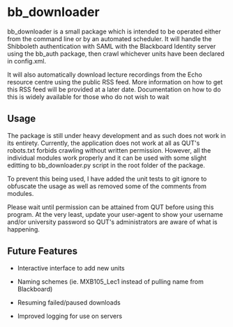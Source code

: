 # bb_downloader

bb_downloader is a small package which is intended to be operated either from the command line or by an automated scheduler.
It will handle the Shibboleth authentication with SAML with the Blackboard Identity server using the bb_auth package, then
crawl whichever units have been declared in config.xml.

It will also automatically download lecture recordings from the Echo resource centre using the public RSS feed. More information on how to get this RSS feed will be provided at a later date. Documentation on how to do this is widely 
available for those who do not wish to wait

## Usage

The package is still under heavy development and as such does not work in its entirety. Currently, the application does not
work at all as QUT's robots.txt forbids crawling without written permission. However, all the individual modules work properly 
and it can be used with some slight editting to bb_downloader.py script in the root folder of the package.

To prevent this being used, I have added the unit tests to git ignore to obfuscate the usage as well as removed some of the 
comments from modules.

Please wait until permission can be attained from QUT before using this program. At the very least, update your user-agent 
to show your username and/or university password so QUT's administrators are aware of what is happening.

## Future Features

* Interactive interface to add new units

* Naming schemes (ie. MXB105_Lec1 instead of pulling name from Blackboard)

* Resuming failed/paused downloads

* Improved logging for use on servers
